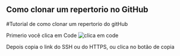 ## Como clonar um repertorio no GitHub

#Tutorial de como clonar um repertorio do gitHub


Primerio você clica em Code
![clica em code](https://user-images.githubusercontent.com/73754403/193288984-6f5cbd60-9659-4985-87a0-4e25cf95404f.png)

Depois copia o link do SSH ou do HTTPS, ou clica no botão de copia
